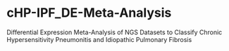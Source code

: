 # cHP-IPF_DE-Meta-Analysis
Differential Expression Meta-Analysis of NGS Datasets to Classify Chronic Hypersensitivity Pneumonitis and Idiopathic Pulmonary Fibrosis
